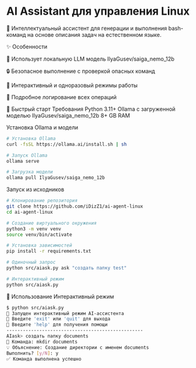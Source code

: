 # AI Assistant для управления Linux
🤖 Интеллектуальный ассистент для генерации и выполнения bash-команд на основе описания задач на естественном языке.

✨ Особенности

  🧠 Использует локальную LLM модель IlyaGusev/saiga_nemo_12b

  🔒 Безопасное выполнение с проверкой опасных команд

  💬 Интерактивный и одноразовый режимы работы

  📝 Подробное логирование всех операций

🚀 Быстрый старт
Требования
  Python 3.11+
  Ollama с загруженной моделью IlyaGusev/saiga_nemo_12b
  8+ GB RAM

Установка Ollama и модели
```bash
# Установка Ollama
curl -fsSL https://ollama.ai/install.sh | sh

# Запуск Ollama
ollama serve

# Загрузка модели
ollama pull IlyaGusev/saiga_nemo_12b
```

Запуск из исходников
```bash
# Клонирование репозитория
git clone https://github.com/iDizZ1/ai-agent-linux
cd ai-agent-linux

# Создание виртуального окружения
python3 -m venv venv
source venv/bin/activate

# Установка зависимостей
pip install -r requirements.txt

# Одиночный запрос
python src/aiask.py ask "создать папку test"

# Интерактивный режим
python src/aiask.py
```

📖 Использование
Интерактивный режим
```bash
$ python src/aiask.py
🤖 Запущен интерактивный режим AI-ассистента
💬 Введите 'exit' или 'quit' для выхода
📝 Введите 'help' для получения помощи
--------------------------------------------------
AIask> создать папку documents
🤖 Команда: mkdir documents
💡 Объяснение: Создание директории с именем documents
Выполнить? [y/N]: y
✅ Команда выполнена успешно
```


